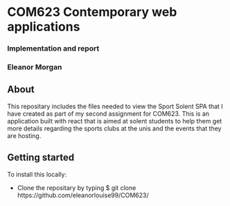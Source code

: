 <h1>COM623 Contemporary web applications</h1>
<h3>Implementation and report</h3>
<h3>Eleanor Morgan</h3>
<h2>About</h2>
<p>This repositary includes the files needed to view the Sport Solent SPA that I have created as part of my second assignment for COM623. This is an application built with react that is aimed at solent students to help them get more details regarding the sports clubs at the unis and the events that they are hosting.</p>

<h2>Getting started</h2>
To install this locally:
<ul>
  <li>Clone the repositary by typing $ git clone https://github.com/eleanorlouise99/COM623/ </li>
